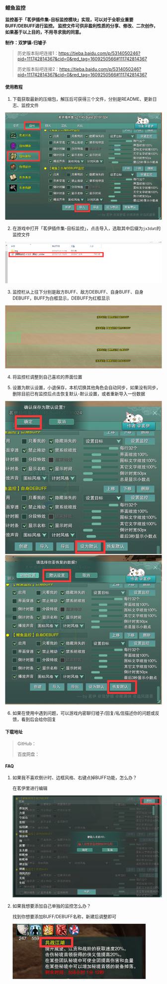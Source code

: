 ### 鲤鱼监控
**监控基于「茗伊插件集-目标监控模块」实现，可以对于全职业重要BUFF/DEBUFF进行监控。
监控文件可供非盈利性质的分享、修改、二次创作，如果基于以上目的，不用寻求我的同意。**

**制作：双梦镇-归墟子**

>历史版本贴吧连接1：https://tieba.baidu.com/p/5314050246?pid=111742814367&cid=0&red_tag=1609250566#111742814367
>
>历史版本贴吧连接2：https://tieba.baidu.com/p/5314050246?pid=111742814367&cid=0&red_tag=1609250566#111742814367

#### 使用教程
1. 下载获取最新的压缩包，解压后可获得三个文件，分别是README、更新日志、监控文件

![123](./img/1.png)

2. 在游戏中打开「茗伊插件集-目标监控」，点击导入，选取其中后缀为`jx3dat`的监控文件

![](./img/2.png)

3. 监控栏从上往下分别是敌方BUFF、敌方DEBUFF、自身BUFF、自身DEBUFF，BUFF为白框显示，DEBUFF为红框显示

![](./img/3.png)

4. 将监控栏调整到自己喜欢的界面位置

5. 设置为默认设置，小退保存，本机切换其他角色会自动同步，如果没有同步，删除目前已有监控后点击恢复默认-默认设置，或者重新导入一份数据

![](./img/4.png)
![](./img/5.png)

6. 如果在使用中遇到问题，可以游戏内密聊归墟子/回复/私信描述你的问题或反馈，看到后会给你回复

#### 下载地址
> GitHub：
>
> 百度网盘：

#### FAQ
1. 如果我不喜欢倒计时、边框风格、右键点掉BUFF功能，怎么办？
    
    在茗伊里进行编辑

    ![](./img/7.png)

2. 如果我想要添加自己单独的监控怎么办？

    找到你想要添加BUFF/DEBUFF名称，新建后调整即可

    ![](./img/8.png)
